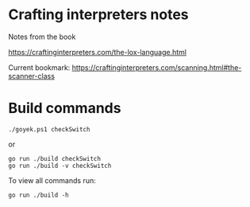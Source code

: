 # Crafting interpreters notes

Notes from the book

https://craftinginterpreters.com/the-lox-language.html

Current bookmark:
https://craftinginterpreters.com/scanning.html#the-scanner-class


# Build commands
```shell
./goyek.ps1 checkSwitch
```
or 
```shell
go run ./build checkSwitch
go run ./build -v checkSwitch
```

To view all commands run:
```shell
go run ./build -h
```

